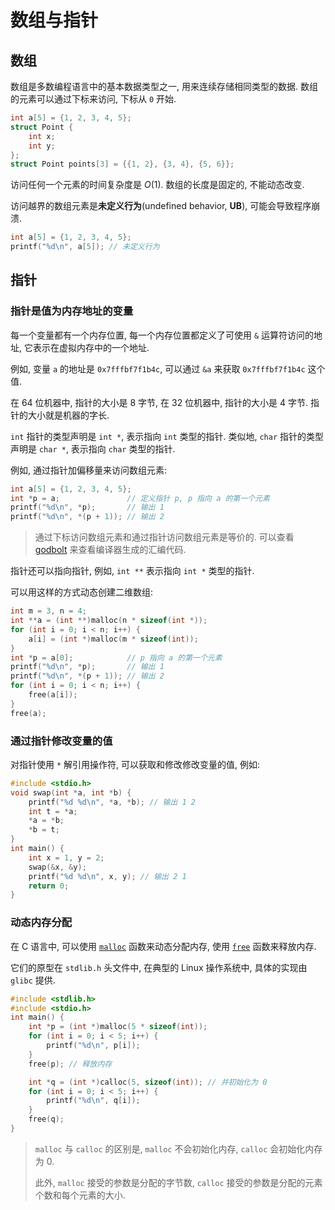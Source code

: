 # 数组与指针

## 数组

数组是多数编程语言中的基本数据类型之一, 用来连续存储相同类型的数据. 数组的元素可以通过下标来访问, 下标从 `0` 开始.

```c
int a[5] = {1, 2, 3, 4, 5};
struct Point {
    int x;
    int y;
};
struct Point points[3] = {{1, 2}, {3, 4}, {5, 6}};
```

访问任何一个元素的时间复杂度是 $O(1)$. 数组的长度是固定的, 不能动态改变.

访问越界的数组元素是**未定义行为**(undefined behavior, **UB**), 可能会导致程序崩溃.

```c
int a[5] = {1, 2, 3, 4, 5};
printf("%d\n", a[5]); // 未定义行为
```

## 指针

### 指针是值为内存地址的变量

每一个变量都有一个内存位置, 每一个内存位置都定义了可使用 `&` 运算符访问的地址, 它表示在虚拟内存中的一个地址.

例如, 变量 `a` 的地址是 `0x7fffbf7f1b4c`, 可以通过 `&a` 来获取 `0x7fffbf7f1b4c` 这个值.

在 64 位机器中, 指针的大小是 8 字节, 在 32 位机器中, 指针的大小是 4 字节. 指针的大小就是机器的字长.

`int` 指针的类型声明是 `int *`, 表示指向 `int` 类型的指针. 类似地, `char` 指针的类型声明是 `char *`, 表示指向 `char` 类型的指针.

例如, 通过指针加偏移量来访问数组元素:

```c
int a[5] = {1, 2, 3, 4, 5};
int *p = a;               // 定义指针 p, p 指向 a 的第一个元素
printf("%d\n", *p);       // 输出 1
printf("%d\n", *(p + 1)); // 输出 2
```

> 通过下标访问数组元素和通过指针访问数组元素是等价的. 可以查看 [godbolt](https://godbolt.org/) 来查看编译器生成的汇编代码.


指针还可以指向指针, 例如, `int **` 表示指向 `int *` 类型的指针.

可以用这样的方式动态创建二维数组:

```c
int m = 3, n = 4;
int **a = (int **)malloc(n * sizeof(int *));
for (int i = 0; i < n; i++) {
    a[i] = (int *)malloc(m * sizeof(int));
}
int *p = a[0];            // p 指向 a 的第一个元素
printf("%d\n", *p);       // 输出 1
printf("%d\n", *(p + 1)); // 输出 2
for (int i = 0; i < n; i++) {
    free(a[i]);
}
free(a);
```

### 通过指针修改变量的值

对指针使用 `*` 解引用操作符, 可以获取和修改修改变量的值, 例如:

```c
#include <stdio.h>
void swap(int *a, int *b) {
    printf("%d %d\n", *a, *b); // 输出 1 2
    int t = *a;
    *a = *b;
    *b = t;
}
int main() {
    int x = 1, y = 2;
    swap(&x, &y);
    printf("%d %d\n", x, y); // 输出 2 1
    return 0;
}
```

### 动态内存分配

在 C 语言中, 可以使用 [`malloc`](https://en.cppreference.com/w/c/memory/malloc) 函数来动态分配内存, 使用 [`free`](https://en.cppreference.com/w/c/memory/free) 函数来释放内存.

它们的原型在 `stdlib.h` 头文件中, 在典型的 Linux 操作系统中, 具体的实现由 `glibc` 提供.

```c
#include <stdlib.h>
#include <stdio.h>
int main() {
    int *p = (int *)malloc(5 * sizeof(int));
    for (int i = 0; i < 5; i++) {
        printf("%d\n", p[i]);
    }
    free(p); // 释放内存

    int *q = (int *)calloc(5, sizeof(int)); // 并初始化为 0
    for (int i = 0; i < 5; i++) {
        printf("%d\n", q[i]); 
    }
    free(q);
}
```

> `malloc` 与 `calloc` 的区别是, `malloc` 不会初始化内存, `calloc` 会初始化内存为 0.
>
> 此外, `malloc` 接受的参数是分配的字节数, `calloc` 接受的参数是分配的元素个数和每个元素的大小.
